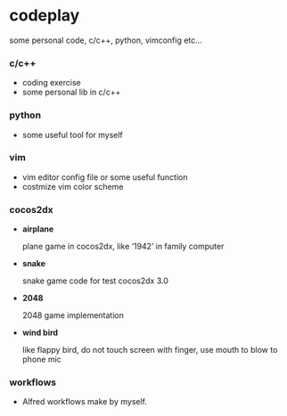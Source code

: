 
codeplay
===========

some personal code, c/c++, python, vimconfig etc...

### c/c++

- coding exercise
- some personal lib in c/c++

### python

- some useful tool for myself

### vim

- vim editor config file or some useful function
- costmize vim color scheme

### cocos2dx

- **airplane**

  plane game in cocos2dx, like ‘1942’ in family computer

- **snake**

  snake game code for test cocos2dx 3.0

- **2048**

  2048 game implementation

- **wind bird**

  like flappy bird, do not touch screen with finger, use mouth to blow to phone mic


### workflows

- Alfred workflows make by myself.

